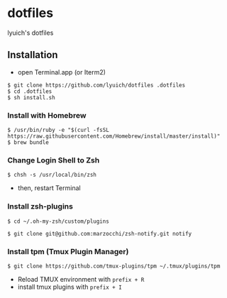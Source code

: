 # dotfiles

lyuich's dotfiles

## Installation

- open Terminal.app (or Iterm2)

```text
$ git clone https://github.com/lyuich/dotfiles .dotfiles
$ cd .dotfiles
$ sh install.sh
```

### Install with Homebrew

```text
$ /usr/bin/ruby -e "$(curl -fsSL https://raw.githubusercontent.com/Homebrew/install/master/install)"
$ brew bundle
```

### Change Login Shell to Zsh

`$ chsh -s /usr/local/bin/zsh`

- then, restart Terminal 

### Install zsh-plugins

```text
$ cd ~/.oh-my-zsh/custom/plugins

$ git clone git@github.com:marzocchi/zsh-notify.git notify
```

### Install tpm (Tmux Plugin Manager)

`$ git clone https://github.com/tmux-plugins/tpm ~/.tmux/plugins/tpm`

- Reload TMUX environment with `prefix + R`
- install tmux plugins with `prefix + I`
